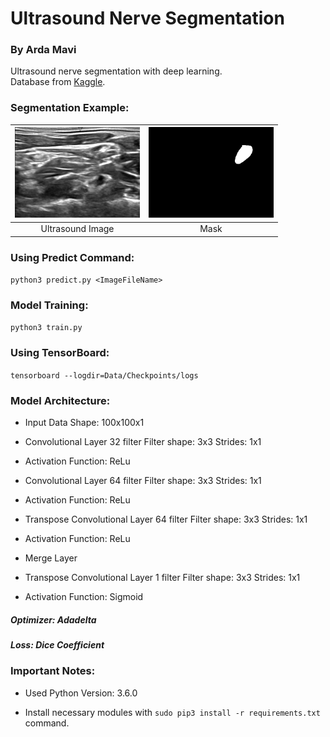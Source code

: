 # Ultrasound Nerve Segmentation
### By Arda Mavi

Ultrasound nerve segmentation with deep learning.<br/>
Database from [Kaggle](https://www.kaggle.com/c/ultrasound-nerve-segmentation).

### Segmentation Example:
|<img src="example.jpg" width="200">|<img src="example_mask.jpg" width="200">|
|:-:|:-:|
| Ultrasound Image | Mask |

### Using Predict Command:
`python3 predict.py <ImageFileName>`

### Model Training:
`python3 train.py`

### Using TensorBoard:
`tensorboard --logdir=Data/Checkpoints/logs`

### Model Architecture:
- Input Data
Shape: 100x100x1

- Convolutional Layer
32 filter
Filter shape: 3x3
Strides: 1x1

- Activation
Function: ReLu

- Convolutional Layer
64 filter
Filter shape: 3x3
Strides: 1x1

- Activation
Function: ReLu

- Transpose Convolutional Layer
64 filter
Filter shape: 3x3
Strides: 1x1

- Activation
Function: ReLu

- Merge Layer

- Transpose Convolutional Layer
1 filter
Filter shape: 3x3
Strides: 1x1

- Activation
Function: Sigmoid

##### Optimizer: Adadelta
##### Loss: Dice Coefficient

### Important Notes:
- Used Python Version: 3.6.0

- Install necessary modules with `sudo pip3 install -r requirements.txt` command.
